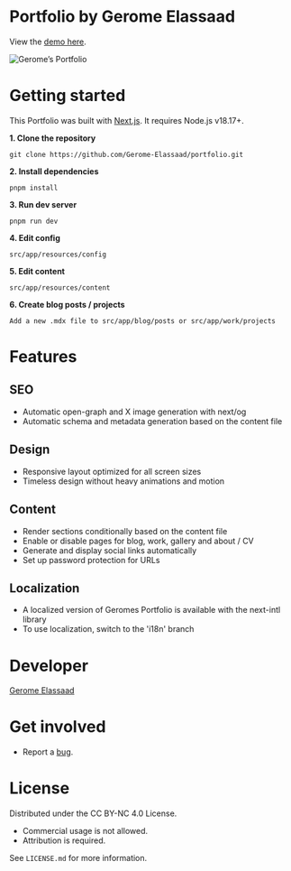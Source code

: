 # **Portfolio by Gerome Elassaad**

View the [demo here](https://geromes-portfolio-nextjs.vercel.app).

![Gerome’s Portfolio](https://github.com/user-attachments/assets/e4b73503-e265-40ff-a0f5-dcee7f1f5a52)


# **Getting started**

This Portfolio was built with [Next.js](https://nextjs.org). It requires Node.js v18.17+.

**1. Clone the repository**
```
git clone https://github.com/Gerome-Elassaad/portfolio.git
```

**2. Install dependencies**
```
pnpm install
```

**3. Run dev server**
```
pnpm run dev
```

**4. Edit config**
```
src/app/resources/config
```

**5. Edit content**
```
src/app/resources/content
```

**6. Create blog posts / projects**
```
Add a new .mdx file to src/app/blog/posts or src/app/work/projects
```

# **Features**

## **SEO**
- Automatic open-graph and X image generation with next/og
- Automatic schema and metadata generation based on the content file

## **Design**
- Responsive layout optimized for all screen sizes
- Timeless design without heavy animations and motion

## **Content**
- Render sections conditionally based on the content file
- Enable or disable pages for blog, work, gallery and about / CV
- Generate and display social links automatically
- Set up password protection for URLs

## **Localization**
- A localized version of Geromes Portfolio is available with the next-intl library
- To use localization, switch to the 'i18n' branch

# **Developer**
[Gerome Elassaad](https://github.com/Gerome-Elassaad)

# **Get involved**
- Report a [bug](https://github.com/Gerome-Elassaad/portfolio/issues/new?labels=bug&template=bug_report.md).

# **License**

Distributed under the CC BY-NC 4.0 License.
- Commercial usage is not allowed.
- Attribution is required.

See `LICENSE.md` for more information.
